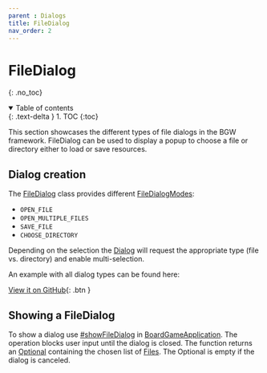 ```yaml
---
parent : Dialogs 
title: FileDialog 
nav_order: 2
---
```


<!-- KDoc -->
[BoardGameApplicationKDoc]: bgw-gui-kdoc/bgw-gui/tools.aqua.bgw.core/-board-game-application/index.html
[DialogKDoc]: bgw-gui-kdoc/bgw-gui/tools.aqua.bgw.dialog/-dialog/index.html
[FileDialogKDoc]: ../../bgw-gui-kdoc/bgw-gui/tools.aqua.bgw.dialog/-file-dialog/index.html
[FileDialogModeKDoc]: ../../bgw-gui-kdoc/bgw-gui/tools.aqua.bgw.dialog/-file-dialog-mode/index.html

[showFileDialogKDoc]: ../../bgw-gui-kdoc/bgw-gui/tools.aqua.bgw.core/-board-game-application/show-file-dialog.html

<!-- Links -->
[OptionalDoc]: https://docs.oracle.com/en/java/javase/11/docs/api/java.base/java/util/Optional.html
[FilesDoc]: https://docs.oracle.com/en/java/javase/11/docs/api/java.base/java/nio/file/Files.html

<!-- Start Page -->
# FileDialog
{: .no_toc}

<details open markdown="block">
  <summary>
    Table of contents
  </summary>
  {: .text-delta }
1. TOC
{:toc}
</details>

This section showcases the different types of file dialogs in the BGW framework. FileDialog can be
used to display a popup to choose a file or directory either to load or save resources.

## Dialog creation

The [FileDialog][FileDialogKDoc]
class provides different [FileDialogModes][FileDialogModeKDoc]:
* ``OPEN_FILE``
* ``OPEN_MULTIPLE_FILES``
* ``SAVE_FILE``
* ``CHOOSE_DIRECTORY``

Depending on the selection the [Dialog][DialogKDoc] will request the appropriate type (file vs. directory) and enable 
multi-selection.

An example with all dialog types can be found here:

[View it on GitHub](https://github.com/tudo-aqua/bgw/tree/main/bgw-examples/bgw-docs-examples/src/main/kotlin/examples/dialog/FileDialogExample.kt){:
.btn }

## Showing a FileDialog
To show a dialog use [#showFileDialog][showFileDialogKDoc]
in [BoardGameApplication][BoardGameApplicationKDoc].
The operation blocks user input until the dialog is closed. The function returns an [Optional][OptionalDoc]
containing the chosen list of [Files][FilesDoc]. The Optional is 
empty if the dialog is canceled.

